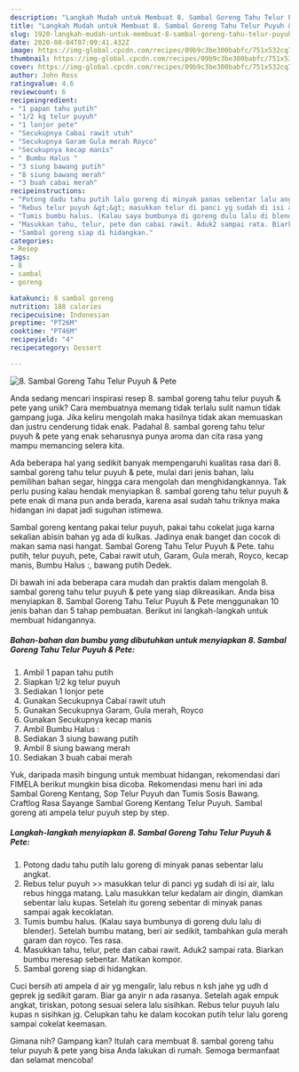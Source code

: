```yaml
---
description: "Langkah Mudah untuk Membuat 8. Sambal Goreng Tahu Telur Puyuh &amp;amp; Pete yang Lezat"
title: "Langkah Mudah untuk Membuat 8. Sambal Goreng Tahu Telur Puyuh &amp;amp; Pete yang Lezat"
slug: 1920-langkah-mudah-untuk-membuat-8-sambal-goreng-tahu-telur-puyuh-and-amp-pete-yang-lezat
date: 2020-08-04T07:09:41.432Z
image: https://img-global.cpcdn.com/recipes/09b9c3be300babfc/751x532cq70/8-sambal-goreng-tahu-telur-puyuh-pete-foto-resep-utama.jpg
thumbnail: https://img-global.cpcdn.com/recipes/09b9c3be300babfc/751x532cq70/8-sambal-goreng-tahu-telur-puyuh-pete-foto-resep-utama.jpg
cover: https://img-global.cpcdn.com/recipes/09b9c3be300babfc/751x532cq70/8-sambal-goreng-tahu-telur-puyuh-pete-foto-resep-utama.jpg
author: John Ross
ratingvalue: 4.6
reviewcount: 6
recipeingredient:
- "1 papan tahu putih"
- "1/2 kg telur puyuh"
- "1 lonjor pete"
- "Secukupnya Cabai rawit utuh"
- "Secukupnya Garam Gula merah Royco"
- "Secukupnya kecap manis"
- " Bumbu Halus "
- "3 siung bawang putih"
- "8 siung bawang merah"
- "3 buah cabai merah"
recipeinstructions:
- "Potong dadu tahu putih lalu goreng di minyak panas sebentar lalu angkat."
- "Rebus telur puyuh &gt;&gt; masukkan telur di panci yg sudah di isi air, lalu rebus hingga matang. Lalu masukkan telur kedalam air dingin, diamkan sebentar lalu kupas. Setelah itu goreng sebentar di minyak panas sampai agak kecoklatan."
- "Tumis bumbu halus. (Kalau saya bumbunya di goreng dulu lalu di blender). Setelah bumbu matang, beri air sedikit, tambahkan gula merah garam dan royco. Tes rasa."
- "Masukkan tahu, telur, pete dan cabai rawit. Aduk2 sampai rata. Biarkan bumbu meresap sebentar. Matikan kompor."
- "Sambal goreng siap di hidangkan."
categories:
- Resep
tags:
- 8
- sambal
- goreng

katakunci: 8 sambal goreng 
nutrition: 188 calories
recipecuisine: Indonesian
preptime: "PT26M"
cooktime: "PT46M"
recipeyield: "4"
recipecategory: Dessert

---
```



![8. Sambal Goreng Tahu Telur Puyuh &amp; Pete](https://img-global.cpcdn.com/recipes/09b9c3be300babfc/751x532cq70/8-sambal-goreng-tahu-telur-puyuh-pete-foto-resep-utama.jpg)

Anda sedang mencari inspirasi resep 8. sambal goreng tahu telur puyuh &amp; pete yang unik? Cara membuatnya memang tidak terlalu sulit namun tidak gampang juga. Jika keliru mengolah maka hasilnya tidak akan memuaskan dan justru cenderung tidak enak. Padahal 8. sambal goreng tahu telur puyuh &amp; pete yang enak seharusnya punya aroma dan cita rasa yang mampu memancing selera kita.

Ada beberapa hal yang sedikit banyak mempengaruhi kualitas rasa dari 8. sambal goreng tahu telur puyuh &amp; pete, mulai dari jenis bahan, lalu pemilihan bahan segar, hingga cara mengolah dan menghidangkannya. Tak perlu pusing kalau hendak menyiapkan 8. sambal goreng tahu telur puyuh &amp; pete enak di mana pun anda berada, karena asal sudah tahu triknya maka hidangan ini dapat jadi suguhan istimewa.

Sambal goreng kentang pakai telur puyuh, pakai tahu cokelat juga karna sekalian abisin bahan yg ada di kulkas. Jadinya enak banget dan cocok di makan sama nasi hangat. Sambal Goreng Tahu Telur Puyuh &amp; Pete. tahu putih, telur puyuh, pete, Cabai rawit utuh, Garam, Gula merah, Royco, kecap manis, Bumbu Halus :, bawang putih Dedek.


Di bawah ini ada beberapa cara mudah dan praktis dalam mengolah 8. sambal goreng tahu telur puyuh &amp; pete yang siap dikreasikan. Anda bisa menyiapkan 8. Sambal Goreng Tahu Telur Puyuh &amp; Pete menggunakan 10 jenis bahan dan 5 tahap pembuatan. Berikut ini langkah-langkah untuk membuat hidangannya.

<!--inarticleads1-->

##### Bahan-bahan dan bumbu yang dibutuhkan untuk menyiapkan 8. Sambal Goreng Tahu Telur Puyuh &amp; Pete:

1. Ambil 1 papan tahu putih
1. Siapkan 1/2 kg telur puyuh
1. Sediakan 1 lonjor pete
1. Gunakan Secukupnya Cabai rawit utuh
1. Gunakan Secukupnya Garam, Gula merah, Royco
1. Gunakan Secukupnya kecap manis
1. Ambil  Bumbu Halus :
1. Sediakan 3 siung bawang putih
1. Ambil 8 siung bawang merah
1. Sediakan 3 buah cabai merah


Yuk, daripada masih bingung untuk membuat hidangan, rekomendasi dari FIMELA berikut mungkin bisa dicoba. Rekomendasi menu hari ini ada Sambal Goreng Kentang, Sop Telur Puyuh dan Tumis Sosis Bawang. Craftlog Rasa Sayange Sambal Goreng Kentang Telur Puyuh. Sambal goreng ati ampela telur puyuh step by step. 

<!--inarticleads2-->

##### Langkah-langkah menyiapkan 8. Sambal Goreng Tahu Telur Puyuh &amp; Pete:

1. Potong dadu tahu putih lalu goreng di minyak panas sebentar lalu angkat.
1. Rebus telur puyuh &gt;&gt; masukkan telur di panci yg sudah di isi air, lalu rebus hingga matang. Lalu masukkan telur kedalam air dingin, diamkan sebentar lalu kupas. Setelah itu goreng sebentar di minyak panas sampai agak kecoklatan.
1. Tumis bumbu halus. (Kalau saya bumbunya di goreng dulu lalu di blender). Setelah bumbu matang, beri air sedikit, tambahkan gula merah garam dan royco. Tes rasa.
1. Masukkan tahu, telur, pete dan cabai rawit. Aduk2 sampai rata. Biarkan bumbu meresap sebentar. Matikan kompor.
1. Sambal goreng siap di hidangkan.


Cuci bersih ati ampela d air yg mengalir, lalu rebus n ksh jahe yg udh d geprek jg sedikit garam. Biar ga anyir n ada rasanya. Setelah agak empuk angkat, tiriskan, potong sesuai selera lalu sisihkan. Rebus telur puyuh lalu kupas n sisihkan jg. Celupkan tahu ke dalam kocokan putih telur lalu goreng sampai cokelat keemasan. 

Gimana nih? Gampang kan? Itulah cara membuat 8. sambal goreng tahu telur puyuh &amp; pete yang bisa Anda lakukan di rumah. Semoga bermanfaat dan selamat mencoba!
